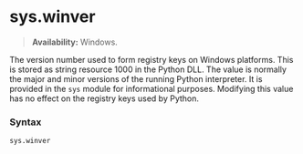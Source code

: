 # sys.winver

> **Availability:** Windows.

The version number used to form registry keys on Windows platforms. This is stored as string resource 1000 in the Python DLL. The value is normally the major and minor versions of the running Python interpreter. It is provided in the `sys` module for informational purposes. Modifying this value has no effect on the registry keys used by Python.

### Syntax

```python
sys.winver
```